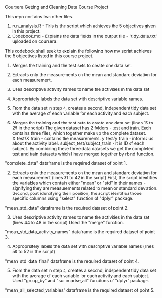 Coursera Getting and Cleaning Data Course Project

This repo contains two other files. 
1. run_analysis.R - This is the script which achieves the 5 objectives given in this project.
2. Codebook.md - Explains the data fields in the output file - "tidy_data.txt" uploaded on coursera.

This codebook shall seek to explain the following how my script achieves the 5 objectives listed in this course project.

1. Merges the training and the test sets to create one data set.
2. Extracts only the measurements on the mean and standard deviation for each measurement.
3. Uses descriptive activity names to name the activities in the data set
4. Appropriately labels the data set with descriptive variable names.
5. From the data set in step 4, creates a second, independent tidy data set with the average of each variable for each activity and each subject.

1. Merges the training and the test sets to create one data set (lines 15 to 29 in the script)
The given dataset has 2 folders - test and train. Each contains three files, which together make up the complete dataset.
X_test/X_train - contains the measurements.
y_test/y_train - informs us about the activity label.
subject_test/subject_train - it is ID of each subject.
By combining these three data datasets we get the completed test and train datasets which I have merged together by rbind function.

"complete_data" dataframe is the required dataset of point 1.

2. Extracts only the measurements on the mean and standard deviation for each measurement (lines 31 to 42 in the script)
First, the script identifies the variables which contain either "mean" or "std" in their names - signifying they are measurements related to mean or standard deviation.
Second, post identifying their position, the script identifies those specific columns using "select" function of "dplyr" package.

"mean_std_data" dataframe is the required dataset of point 2.

3. Uses descriptive activity names to name the activities in the data set (lines 44 to 48 in the script)
Used the "merge" function.

"mean_std_data_activity_names" dataframe is the required dataset of point 3.

4. Appropriately labels the data set with descriptive variable names (lines 50 to 52 in the script)

"mean_std_data_final" dataframe is the required dataset of point 4.

5. From the data set in step 4, creates a second, independent tidy data set with the average of each variable for each activity and each subject.
Used "group_by" and "summarise_all" functions of "dplyr" package.

"mean_all_selected_variables" dataframe is the required dataset of point 5.

